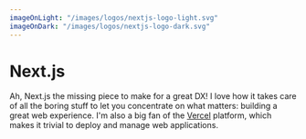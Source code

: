 ```yaml
---
imageOnLight: "/images/logos/nextjs-logo-light.svg"
imageOnDark: "/images/logos/nextjs-logo-dark.svg"
---
```


# Next.js

Ah, Next.js the missing piece to make for a great DX! I love how it takes care of all the boring stuff to let you concentrate on what matters: building a great web experience. I'm also a big fan of the [Vercel](https://vercel.com/docs/concepts/deployments/overview) platform, which makes it trivial to deploy and manage web applications. 